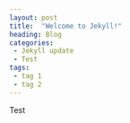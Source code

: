 ```yaml
---
layout: post
title:  "Welcome to Jekyll!"
heading: Blog
categories:
 - Jekyll update
 - Test
tags:
 - tag 1
 - tag 2
---
```

Test
